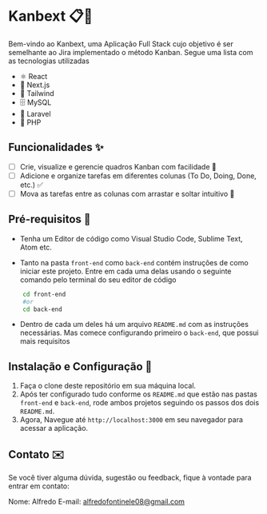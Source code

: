 # Kanbext 📋🎯

Bem-vindo ao Kanbext, uma Aplicação Full Stack cujo objetivo é ser semelhante ao Jira implementado o método Kanban. Segue uma lista com as tecnologias utilizadas

-   ⚛️ React
-   🔲 Next.js
-   💠 Tailwind
-   🗄️ MySQL
-   🔶 Laravel
-   🐘 PHP

## Funcionalidades ✨

-   [ ] Crie, visualize e gerencie quadros Kanban com facilidade 📝
-   [ ] Adicione e organize tarefas em diferentes colunas (To Do, Doing, Done, etc.) ✅
-   [ ] Mova as tarefas entre as colunas com arrastar e soltar intuitivo 🔄

## Pré-requisitos 🚀

-   Tenha um Editor de código como Visual Studio Code, Sublime Text, Atom etc.

-   Tanto na pasta `front-end` como `back-end` contém instruções de como iniciar este projeto. Entre em cada uma delas usando o seguinte comando pelo terminal do seu editor de código

```bash
    cd front-end
    #or
    cd back-end
```

-   Dentro de cada um deles há um arquivo `README.md` com as instruções necessárias. Mas comece configurando primeiro o `back-end`, que possui mais requisitos

## Instalação e Configuração 🔧

1. Faça o clone deste repositório em sua máquina local.
2. Após ter configurado tudo conforme os `README.md` que estão nas pastas `front-end` e `back-end`, rode ambos projetos seguindo os passos dos dois `README.md`.
3. Agora, Navegue até `http://localhost:3000` em seu navegador para acessar a aplicação.

## Contato ✉️

Se você tiver alguma dúvida, sugestão ou feedback, fique à vontade para entrar em contato:

Nome: Alfredo
E-mail: alfredofontinele08@gmail.com
